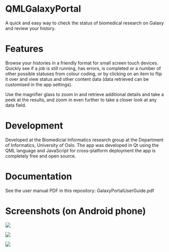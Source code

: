QMLGalaxyPortal
===============

A quick and easy way to check the status of biomedical research on Galaxy and review your history.

# Features

Browse your histories in a friendly format for small screen touch devices. Quickly see if a job is still running, has errors, is completed or a number of other possible statuses from colour coding, or by clicking on an item to flip it over and view status and other content data (data retrieved can be customised in the app settings).

Use the magnifier glass to zoom in and retrieve additional details and take a peek at the results, and zoom in even further to take a closer look at any data field.

# Development

Developed at the Biomedicial Informatics research group at the Department of Informatics, University of Oslo. The app was developed in Qt using the QML language and JavaScript for cross-platform deployment the app is completely free and open source.

# Documentation

See the user manual PDF in this repository: GalaxyPortalUserGuide.pdf

# Screenshots (on Android phone)

![](http://i955.photobucket.com/albums/ae34/Bornich/Screenshot_2014-10-28-13-23-28_zpsbca8ea27.png)

![](http://i955.photobucket.com/albums/ae34/Bornich/Screenshot_2014-10-28-13-23-41_zps07f0c2c8.png)

![](http://i955.photobucket.com/albums/ae34/Bornich/Screenshot_2014-10-28-14-18-52_zps418f1dcd.png)

